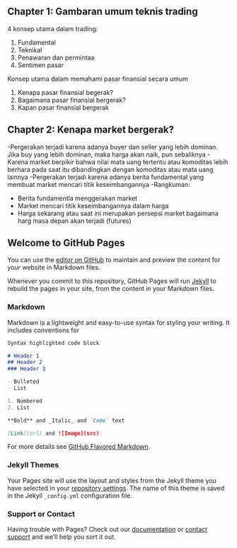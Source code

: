 ## Chapter 1: Gambaran umum teknis trading

4 konsep utama dalam trading:
1. Fundamental
2. Teknikal
3. Penawaran dan permintaa
4. Sentimen pasar


Konsep utama dalam memahami pasar finansial secara umum
1. Kenapa pasar finansial begerak?
2. Bagaimana pasar finansial bergerak?
3. Kapan pasar finansial bergerak


## Chapter 2: Kenapa market bergerak?

-Pergerakan terjadi karena adanya buyer dan seller yang lebih dominan. Jika buy yang lebih dominan, maka harga akan naik, pun sebaliknya
-Karena market berpikir bahwa nilai mata uang tertentu atau komoditas lebih berhara pada saat itu dibandingkan dengan komoditas atau mata uang lainnya
-Pergerakan terjadi karena adanya berita fundamental yang membuat market mencari titik keseimbangannya
-Rangkuman:
* Berita fundamentla menggerakan market
* Market mencari titik keseimbangannya dalam harga
* Harga sekarang atau saat ini merupakan persepsi market bagaimana harg masa depan akan terjadi (futures)



## Welcome to GitHub Pages

You can use the [editor on GitHub](https://github.com/itsmecevi/news-trading/edit/master/README.md) to maintain and preview the content for your website in Markdown files.

Whenever you commit to this repository, GitHub Pages will run [Jekyll](https://jekyllrb.com/) to rebuild the pages in your site, from the content in your Markdown files.

### Markdown

Markdown is a lightweight and easy-to-use syntax for styling your writing. It includes conventions for

```markdown
Syntax highlighted code block

# Header 1
## Header 2
### Header 3

- Bulleted
- List

1. Numbered
2. List

**Bold** and _Italic_ and `Code` text

[Link](url) and ![Image](src)
```

For more details see [GitHub Flavored Markdown](https://guides.github.com/features/mastering-markdown/).

### Jekyll Themes

Your Pages site will use the layout and styles from the Jekyll theme you have selected in your [repository settings](https://github.com/itsmecevi/news-trading/settings). The name of this theme is saved in the Jekyll `_config.yml` configuration file.

### Support or Contact

Having trouble with Pages? Check out our [documentation](https://help.github.com/categories/github-pages-basics/) or [contact support](https://github.com/contact) and we’ll help you sort it out.
